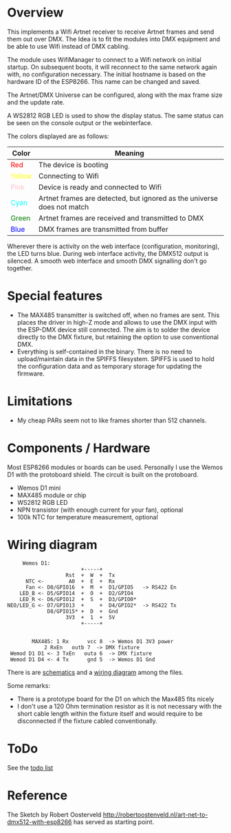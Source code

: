 # Overview

This implements a Wifi Artnet receiver to receive Artnet frames and send them out over DMX.
The Idea is to fit the modules into DMX equipment and be able to use Wifi instead of DMX cabling.

The module uses WifiManager to connect to a Wifi network on initial startup. On subsequent boots,
it will reconnect to the same network again with, no configuration necessary. The initial hostname
is based on the hardware ID of the ESP8266. This name can be changed and saved.

The Artnet/DMX Universe can be configured, along with the max frame size and the update rate.

A WS2812 RGB LED is used to show the display status. The same status can be seen on the console
output or the webinterface.

The colors displayed are as follows:

Color | Meaning
------| -------
<span style="color:red">Red</span>       | The device is booting
<span style="color:yellow">Yellow</span> | Connecting to Wifi
<span style="color:pink">Pink</span>     | Device is ready and connected to Wifi
<span style="color:cyan">Cyan</span>     | Artnet frames are detected, but ignored as the universe does not match
<span style="color:green">Green</span>   | Artnet frames are received and transmitted to DMX
<span style="color:blue">Blue</span>     | DMX frames are transmitted from buffer

Wherever there is activity on the web interface (configuration, monitoring), the LED turns blue. During web interface activity, the DMX512 output is silenced. A smooth web interface and smooth DMX signalling don't go together.

# Special features

- The MAX485 transmitter is switched off, when no frames are sent.
  This places the driver in high-Z mode and allows to use the DMX input with
  the ESP-DMX device still connected. The aim is to solder the device directly
  to the DMX fixture, but retaining the option to use conventional DMX.
- Everything is self-contained in the binary. There is no need to upload/maintain
  data in the SPIFFS filesystem. SPIFFS is used to hold the configuration data
  and as temporary storage for updating the firmware.

# Limitations

- My cheap PARs seem not to like frames shorter than 512 channels.

# Components / Hardware

Most ESP8266 modules or boards can be used. Personally I use the Wemos D1
with the protoboard shield. The circuit is built on the protoboard.

  - Wemos D1 mini
  - MAX485 module or chip
  - WS2812 RGB LED
  - NPN transistor (with enough current for your fan), optional
  - 100k NTC for temperature measurement, optional

# Wiring diagram

         Wemos D1:
                            +-----+ 
                       Rst  +  W  +  Tx
          NTC <-        A0  +  E  +  Rx
          Fan <- D0/GPIO16  +  M  +  D1/GPIO5   -> RS422 En
        LED_B <- D5/GPIO14  +  O  +  D2/GPIO4 
        LED_R <- D6/GPIO12  +  S  +  D3/GPIO0*
    NEO/LED_G <- D7/GPIO13  +     +  D4/GPIO2*  -> RS422 Tx
                 D8/GPIO15* +  D  +  Gnd
                       3V3  +  1  +  5V
                            +-----+ 


            MAX485:	1 Rx      vcc 8  -> Wemos D1 3V3 power
		        2 RxEn   outb 7  -> DMX fixture
	 Wemod D1 D1 <- 3 TxEn   outa 6  -> DMX fixture
	 Wemod D1 D4 <- 4 Tx      gnd 5  -> Wemos D1 Gnd

There is are [schematics](Schematics.png) and a [wiring diagram](Wiring-Diagram.png) among the files.

Some remarks:

- There is a prototype board for the D1 on which the Max485 fits nicely
- I don't use a 120 Ohm termination resistor as it is not necessary with the short
  cable length within the fixture itself and would require to be disconnected if
  the fixture cabled conventionally.

# ToDo

See the [todo list](engineering-notes/todo.txt)

# Reference

The Sketch by Robert Oosterveld http://robertoostenveld.nl/art-net-to-dmx512-with-esp8266
has served as starting point.

